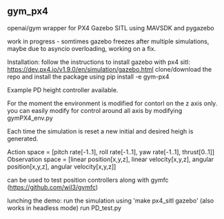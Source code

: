 ## gym_px4
openai/gym wrapper for PX4 Gazebo SITL using MAVSDK and pygazebo

work in progress - somtimes gazebo freezes after multiple simulations, maybe due to asyncio overloading, working on a fix.

Installation:
follow the instructions to install gazebo with px4 sitl: https://dev.px4.io/v1.9.0/en/simulation/gazebo.html 
clone/download the repo and install the package using pip install -e gym-px4


Example PD height controller available.

For the moment the environment is modified for contorl on the z axis only.
you can easily modify for control around all axis by modifying gymPX4_env.py

Each time the simulation is reset a new initial and desired heigh is generated.


Action space = [pitch rate[-1..1], roll rate[-1..1], yaw rate[-1..1], thrust[0..1]] 
Observation space = [linear position[x,y,z], linear velocity[x,y,z], angular position[x,y,z], angular velocity[x,y,z]]


can be used to test position controllers along with gymfc (https://github.com/wil3/gymfc)


lunching the demo:
run the simulation using 'make px4_sitl gazebo' (also works in headless mode)
run PD_test.py
